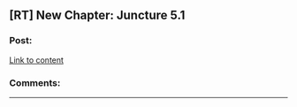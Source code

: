 ## [RT] New Chapter: Juncture 5.1

### Post:

[Link to content](http://junctureserial.blogspot.co.il/2016/01/juncture-51.html)

### Comments:

---

